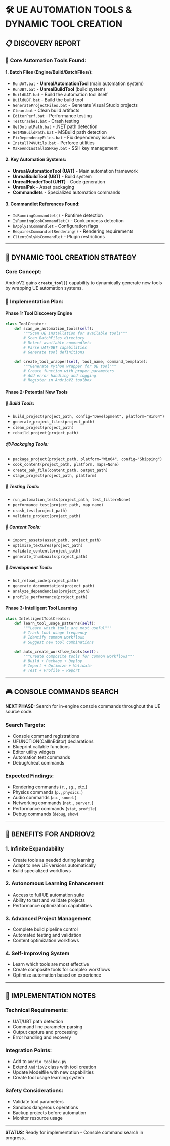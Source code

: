# 🛠️ **UE AUTOMATION TOOLS & DYNAMIC TOOL CREATION**

## 📋 **DISCOVERY REPORT**

### 🔧 **Core Automation Tools Found:**

#### **1. Batch Files (Engine/Build/BatchFiles/):**
- `RunUAT.bat` - **UnrealAutomationTool** (main automation system)
- `RunUBT.bat` - **UnrealBuildTool** (build system)
- `BuildUAT.bat` - Build the automation tool itself
- `BuildUBT.bat` - Build the build tool
- `GenerateProjectFiles.bat` - Generate Visual Studio projects
- `Clean.bat` - Clean build artifacts
- `EditorPerf.bat` - Performance testing
- `TestCrashes.bat` - Crash testing
- `GetDotnetPath.bat` - .NET path detection
- `GetMSBuildPath.bat` - MSBuild path detection
- `FixDependencyFiles.bat` - Fix dependency issues
- `InstallP4VUtils.bat` - Perforce utilities
- `MakeAndInstallSSHKey.bat` - SSH key management

#### **2. Key Automation Systems:**
- **UnrealAutomationTool (UAT)** - Main automation framework
- **UnrealBuildTool (UBT)** - Build system  
- **UnrealHeaderTool (UHT)** - Code generation
- **UnrealPak** - Asset packaging
- **Commandlets** - Specialized automation commands

#### **3. Commandlet References Found:**
- `IsRunningCommandlet()` - Runtime detection
- `IsRunningCookCommandlet()` - Cook process detection
- `bApplyInCommandlet` - Configuration flags
- `RequiresCommandletRendering()` - Rendering requirements
- `ClientOnlyNoCommandlet` - Plugin restrictions

---

## 🎯 **DYNAMIC TOOL CREATION STRATEGY**

### **Core Concept:**
AndrioV2 gains **`create_tool()`** capability to dynamically generate new tools by wrapping UE automation systems.

### **🚀 Implementation Plan:**

#### **Phase 1: Tool Discovery Engine**
```python
class ToolCreator:
    def scan_ue_automation_tools(self):
        """Scan UE installation for available tools"""
        # Scan BatchFiles directory
        # Detect available commandlets
        # Parse UAT/UBT capabilities
        # Generate tool definitions
        
    def create_tool_wrapper(self, tool_name, command_template):
        """Generate Python wrapper for UE tool"""
        # Create function with proper parameters
        # Add error handling and logging
        # Register in AndrioV2 toolbox
```

#### **Phase 2: Potential New Tools**

##### **🔨 Build Tools:**
- `build_project(project_path, config="Development", platform="Win64")`
- `generate_project_files(project_path)`
- `clean_project(project_path)`
- `rebuild_project(project_path)`

##### **📦 Packaging Tools:**
- `package_project(project_path, platform="Win64", config="Shipping")`
- `cook_content(project_path, platform, maps=None)`
- `create_pak_file(content_path, output_path)`
- `stage_project(project_path, platform)`

##### **🧪 Testing Tools:**
- `run_automation_tests(project_path, test_filter=None)`
- `performance_test(project_path, map_name)`
- `crash_test(project_path)`
- `validate_project(project_path)`

##### **🎨 Content Tools:**
- `import_assets(asset_path, project_path)`
- `optimize_textures(project_path)`
- `validate_content(project_path)`
- `generate_thumbnails(project_path)`

##### **🔧 Development Tools:**
- `hot_reload_code(project_path)`
- `generate_documentation(project_path)`
- `analyze_dependencies(project_path)`
- `profile_performance(project_path)`

#### **Phase 3: Intelligent Tool Learning**
```python
class IntelligentToolCreator:
    def learn_tool_usage_patterns(self):
        """Learn which tools are most useful"""
        # Track tool usage frequency
        # Identify common workflows
        # Suggest new tool combinations
        
    def auto_create_workflow_tools(self):
        """Create composite tools for common workflows"""
        # Build + Package + Deploy
        # Import + Optimize + Validate
        # Test + Profile + Report
```

---

## 🎮 **CONSOLE COMMANDS SEARCH**

**NEXT PHASE:** Search for in-engine console commands throughout the UE source code.

### **Search Targets:**
- Console command registrations
- UFUNCTION(CallInEditor) declarations
- Blueprint callable functions
- Editor utility widgets
- Automation test commands
- Debug/cheat commands

### **Expected Findings:**
- Rendering commands (`r.`, `sg.`, etc.)
- Physics commands (`p.`, `physics.`)
- Audio commands (`au.`, `sound.`)
- Networking commands (`net.`, `server.`)
- Performance commands (`stat`, `profile`)
- Debug commands (`debug`, `show`)

---

## 🚀 **BENEFITS FOR ANDRIOV2**

### **1. Infinite Expandability**
- Create tools as needed during learning
- Adapt to new UE versions automatically
- Build specialized workflows

### **2. Autonomous Learning Enhancement**
- Access to full UE automation suite
- Ability to test and validate projects
- Performance optimization capabilities

### **3. Advanced Project Management**
- Complete build pipeline control
- Automated testing and validation
- Content optimization workflows

### **4. Self-Improving System**
- Learn which tools are most effective
- Create composite tools for complex workflows
- Optimize automation based on experience

---

## 📝 **IMPLEMENTATION NOTES**

### **Technical Requirements:**
- UAT/UBT path detection
- Command line parameter parsing
- Output capture and processing
- Error handling and recovery

### **Integration Points:**
- Add to `andrio_toolbox.py`
- Extend `AndrioV2` class with tool creation
- Update Modelfile with new capabilities
- Create tool usage learning system

### **Safety Considerations:**
- Validate tool parameters
- Sandbox dangerous operations
- Backup projects before automation
- Monitor resource usage

---

**STATUS:** Ready for implementation - Console command search in progress... 